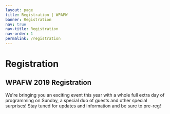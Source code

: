 ```yaml
---
layout: page
title: Registration | WPAFW
banner: Registration
nav: true
nav-title: Registration
nav-order: 1
permalink: /registration
---
```


# Registration

## WPAFW 2019 Registration 

We're bringing you an exciting event this year with a whole full extra day of programming on Sunday, a special duo of guests and other special surprises!  Stay tuned for updates and information and be sure to pre-reg!